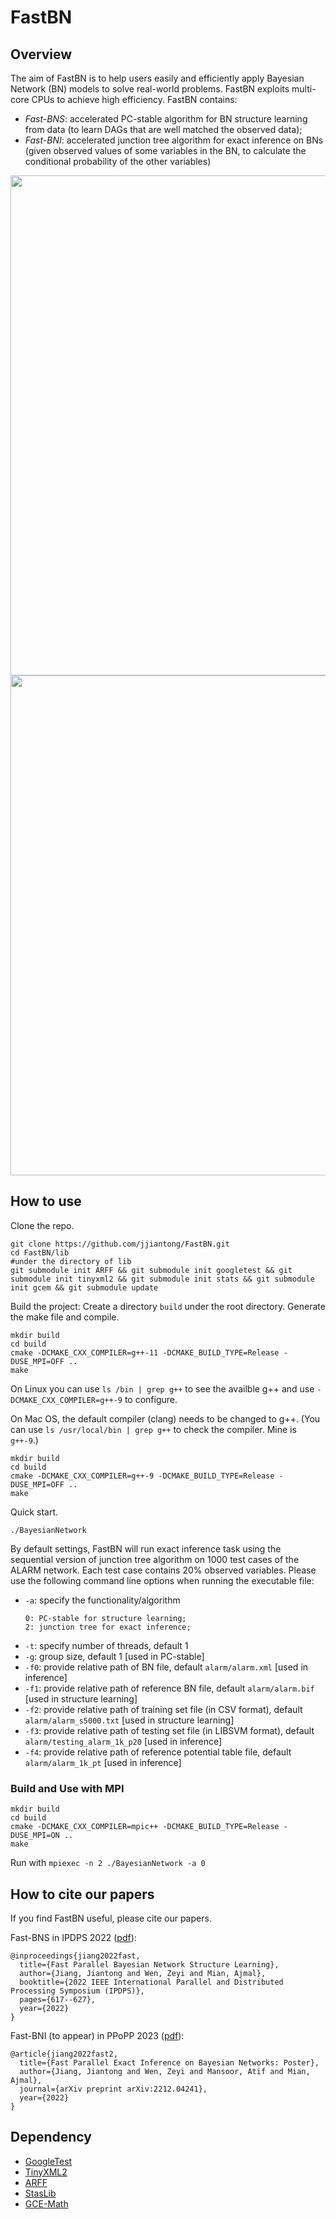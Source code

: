 # FastBN

## Overview

The aim of FastBN is to help users easily and efficiently apply Bayesian Network (BN) models to solve real-world problems. 
FastBN exploits multi-core CPUs to achieve high efficiency. 
FastBN contains:
- *Fast-BNS*: accelerated PC-stable algorithm for BN structure learning from data 
  (to learn DAGs that are well matched the observed data);
- *Fast-BNI*: accelerated junction tree algorithm for exact inference on BNs
  (given observed values of some variables in the BN, to calculate the conditional
  probability of the other variables)

<div align="center">
<img src="https://github.com/jjiantong/FastBN/raw/master/docs/figs/bnsl_tab.png" width="800" />
<img src="https://github.com/jjiantong/FastBN/raw/master/docs/figs/bnei_tab.png" width="800" />
</div>

<!-- ![bnsl_tab](https://github.com/jjiantong/FastBN/blob/master/docs/figs/bnei_tab.pdf)
![bnei_tab](https://github.com/jjiantong/FastBN/blob/master/docs/figs/bnei_tab.pdf) -->

## How to use

Clone the repo.
```
git clone https://github.com/jjiantong/FastBN.git
cd FastBN/lib
#under the directory of lib
git submodule init ARFF && git submodule init googletest && git submodule init tinyxml2 && git submodule init stats && git submodule init gcem && git submodule update
```

Build the project: Create a directory ```build``` under the root directory. Generate the make file and compile.
```
mkdir build
cd build
cmake -DCMAKE_CXX_COMPILER=g++-11 -DCMAKE_BUILD_TYPE=Release -DUSE_MPI=OFF ..
make
```


On Linux you can use `ls /bin | grep g++` to see the availble g++ and use `-DCMAKE_CXX_COMPILER=g++-9` to configure.

On Mac OS, the default compiler (clang) needs to be changed to g++. (You can use ```ls /usr/local/bin | grep g++``` to check the compiler. Mine is ```g++-9```.)
```
mkdir build
cd build
cmake -DCMAKE_CXX_COMPILER=g++-9 -DCMAKE_BUILD_TYPE=Release -DUSE_MPI=OFF ..
make
```

Quick start.
```
./BayesianNetwork
```
By default settings, FastBN will run exact inference task using the sequential version of junction tree algorithm 
on 1000 test cases of the ALARM network. Each test case contains 20% observed variables.
Please use the following command line options when running the executable file:

- ```-a```: specify the functionality/algorithm
    ```
    0: PC-stable for structure learning; 
    2: junction tree for exact inference; 
    ```
- ```-t```: specify number of threads, default 1
- ```-g```: group size, default 1 [used in PC-stable]
- ```-f0```: provide relative path of BN file, default ```alarm/alarm.xml``` [used in inference]
- ```-f1```: provide relative path of reference BN file, default ```alarm/alarm.bif``` [used in structure learning]
- ```-f2```: provide relative path of training set file (in CSV format), default ```alarm/alarm_s5000.txt``` [used in structure learning]
- ```-f3```: provide relative path of testing set file (in LIBSVM format), default ```alarm/testing_alarm_1k_p20``` [used in inference]
- ```-f4```: provide relative path of reference potential table file, default ```alarm/alarm_1k_pt``` [used in inference]

### Build and Use with MPI
```
mkdir build
cd build
cmake -DCMAKE_CXX_COMPILER=mpic++ -DCMAKE_BUILD_TYPE=Release -DUSE_MPI=ON ..
make
```

Run with `mpiexec -n 2 ./BayesianNetwork -a 0`


## How to cite our papers

If you find FastBN useful, please cite our papers.

Fast-BNS in IPDPS 2022 ([pdf](https://github.com/jjiantong/FastBN/tree/master/docs/papers/bnsl_ipdps.pdf)):
```
@inproceedings{jiang2022fast,
  title={Fast Parallel Bayesian Network Structure Learning},
  author={Jiang, Jiantong and Wen, Zeyi and Mian, Ajmal},
  booktitle={2022 IEEE International Parallel and Distributed Processing Symposium (IPDPS)},
  pages={617--627},
  year={2022}
}
```

Fast-BNI (to appear) in PPoPP 2023 ([pdf](https://github.com/jjiantong/FastBN/tree/master/docs/papers/bnei_ppopp.pdf)):
```
@article{jiang2022fast2,
  title={Fast Parallel Exact Inference on Bayesian Networks: Poster},
  author={Jiang, Jiantong and Wen, Zeyi and Mansoor, Atif and Mian, Ajmal},
  journal={arXiv preprint arXiv:2212.04241},
  year={2022}
}
```


## Dependency
 * [GoogleTest](https://github.com/google/googletest)
 * [TinyXML2](https://github.com/leethomason/tinyxml2)
 * [ARFF](https://github.com/LinjianLi/ARFF)
 * [StasLib](https://github.com/jjiantong/stats)
 * [GCE-Math](https://github.com/kthohr/gcem)
